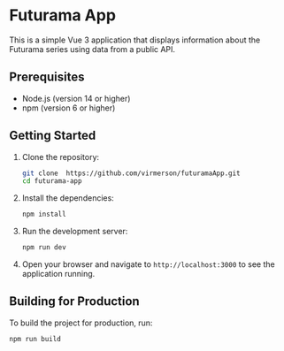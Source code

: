 # Futurama App

This is a simple Vue 3 application that displays information about the Futurama series using data from a public API.

## Prerequisites

- Node.js (version 14 or higher)
- npm (version 6 or higher)

## Getting Started

1. Clone the repository:

    ```sh
    git clone  https://github.com/virmerson/futuramaApp.git
    cd futurama-app
    ```

2. Install the dependencies:

    ```sh
    npm install
    ```

3. Run the development server:

    ```sh
    npm run dev
    ```

4. Open your browser and navigate to `http://localhost:3000` to see the application running.

## Building for Production

To build the project for production, run:

```sh
npm run build